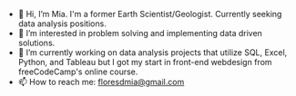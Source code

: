 - 👋 Hi, I’m Mia. I'm a former Earth Scientist/Geologist. Currently seeking data analysis positions.
- 👀 I’m interested in problem solving and implementing data driven solutions.
- 🌱 I’m currently working on data analysis projects that utilize SQL, Excel, Python, and Tableau but I got my start in front-end webdesign from freeCodeCamp's online course.
- 📫 How to reach me: floresdmia@gmail.com

<!---
mia-flo/mia-flo is a ✨ special ✨ repository because its `README.md` (this file) appears on your GitHub profile.
You can click the Preview link to take a look at your changes.
--->
